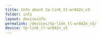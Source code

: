 ```yaml
---
title: Info about tp-link_tl-wr842n_v5
folder: info
layout: deviceinfo
permalink: /devices/tp-link_tl-wr842n_v5/
device: tp-link_tl-wr842n_v5
---
```

